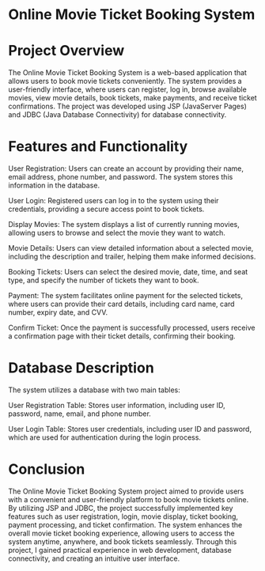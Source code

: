 
# Online Movie Ticket Booking System 

# Project Overview

The Online Movie Ticket Booking System is a web-based application that allows users to book movie tickets conveniently. The system provides a user-friendly interface, where users can register, log in, browse available movies, view movie details, book tickets, make payments, and receive ticket confirmations. The project was developed using JSP (JavaServer Pages) and JDBC (Java Database Connectivity) for database connectivity.

# Features and Functionality

User Registration: Users can create an account by providing their name, email address, phone number, and password. The system stores this information in the database.

User Login: Registered users can log in to the system using their credentials, providing a secure access point to book tickets.

Display Movies: The system displays a list of currently running movies, allowing users to browse and select the movie they want to watch.

Movie Details: Users can view detailed information about a selected movie, including the description and trailer, helping them make informed decisions.

Booking Tickets: Users can select the desired movie, date, time, and seat type, and specify the number of tickets they want to book.

Payment: The system facilitates online payment for the selected tickets, where users can provide their card details, including card name, card number, expiry date, and CVV.

Confirm Ticket: Once the payment is successfully processed, users receive a confirmation page with their ticket details, confirming their booking.

# Database Description

The system utilizes a database with two main tables:

User Registration Table: Stores user information, including user ID, password, name, email, and phone number.

User Login Table: Stores user credentials, including user ID and password, which are used for authentication during the login process.

# Conclusion

The Online Movie Ticket Booking System project aimed to provide users with a convenient and user-friendly platform to book movie tickets online. By utilizing JSP and JDBC, the project successfully implemented key features such as user registration, login, movie display, ticket booking, payment processing, and ticket confirmation. The system enhances the overall movie ticket booking experience, allowing users to access the system anytime, anywhere, and book tickets seamlessly. Through this project, I gained practical experience in web development, database connectivity, and creating an intuitive user interface.
